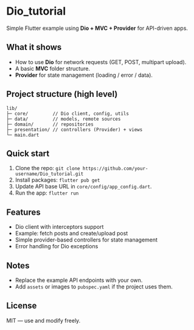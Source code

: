 # Dio\_tutorial

Simple Flutter example using **Dio + MVC + Provider** for API-driven apps.

## What it shows

* How to use **Dio** for network requests (GET, POST, multipart upload).
* A basic **MVC** folder structure.
* **Provider** for state management (loading / error / data).

## Project structure (high level)

```
lib/
├─ core/         // Dio client, config, utils
├─ data/         // models, remote sources
├─ domain/       // repositories
├─ presentation/ // controllers (Provider) + views
└─ main.dart
```

## Quick start

1. Clone the repo:
   `git clone https://github.com/your-username/Dio_tutorial.git`
2. Install packages:
   `flutter pub get`
3. Update API base URL in `core/config/app_config.dart`.
4. Run the app:
   `flutter run`

## Features

* Dio client with interceptors support
* Example: fetch posts and create/upload post
* Simple provider-based controllers for state management
* Error handling for Dio exceptions

## Notes

* Replace the example API endpoints with your own.
* Add `assets` or images to `pubspec.yaml` if the project uses them.

## License

MIT — use and modify freely.

